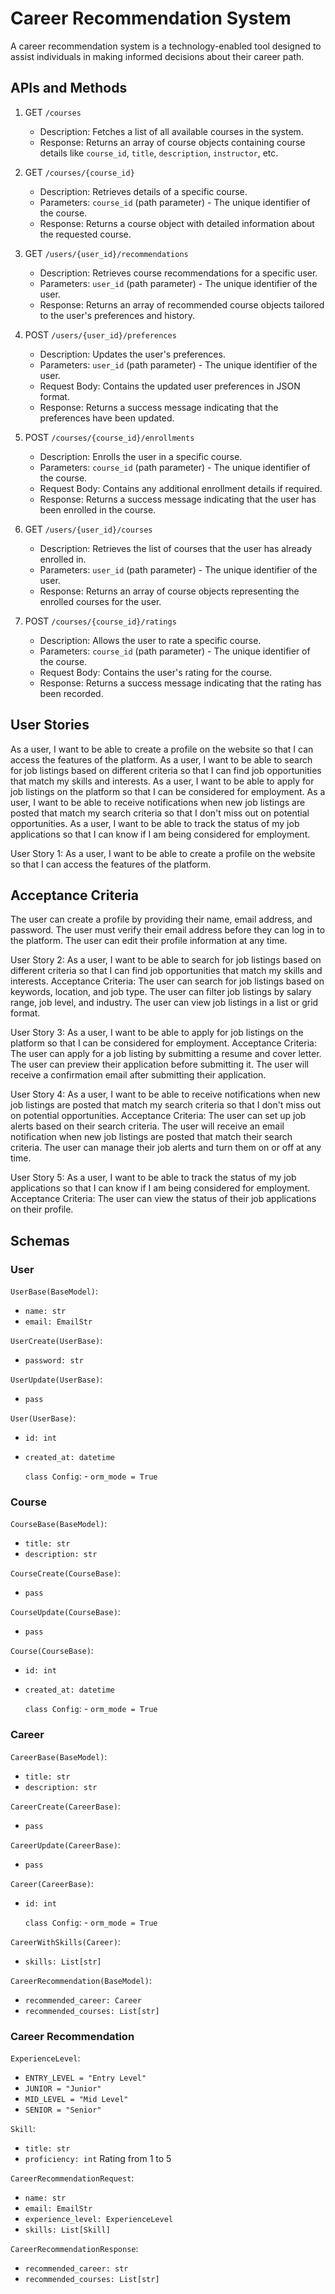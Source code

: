 # Career Recommendation System

A career recommendation system is a technology-enabled tool designed to assist individuals in making informed decisions about their career path.

## APIs and Methods

1. GET ``/courses``
   - Description: Fetches a list of all available courses in the system.
   - Response: Returns an array of course objects containing course details like `course_id`, `title`, `description`, `instructor`, etc.

2. GET ``/courses/{course_id}``
   - Description: Retrieves details of a specific course.
   - Parameters: ``course_id`` (path parameter) - The unique identifier of the course.
   - Response: Returns a course object with detailed information about the requested course.

3. GET ``/users/{user_id}/recommendations``
   - Description: Retrieves course recommendations for a specific user.
   - Parameters: ``user_id`` (path parameter) - The unique identifier of the user.
   - Response: Returns an array of recommended course objects tailored to the user's preferences and history.

4. POST ``/users/{user_id}/preferences``
   - Description: Updates the user's preferences.
   - Parameters: ``user_id`` (path parameter) - The unique identifier of the user.
   - Request Body: Contains the updated user preferences in JSON format.
   - Response: Returns a success message indicating that the preferences have been updated.

5. POST ``/courses/{course_id}/enrollments``
   - Description: Enrolls the user in a specific course.
   - Parameters: ``course_id`` (path parameter) - The unique identifier of the course.
   - Request Body: Contains any additional enrollment details if required.
   - Response: Returns a success message indicating that the user has been enrolled in the course.

6. GET ``/users/{user_id}/courses``
   - Description: Retrieves the list of courses that the user has already enrolled in.
   - Parameters: ``user_id`` (path parameter) - The unique identifier of the user.
   - Response: Returns an array of course objects representing the enrolled courses for the user.

7. POST ``/courses/{course_id}/ratings``
   - Description: Allows the user to rate a specific course.
   - Parameters: ``course_id`` (path parameter) - The unique identifier of the course.
   - Request Body: Contains the user's rating for the course.
   - Response: Returns a success message indicating that the rating has been recorded.

## User Stories

As a user, I want to be able to create a profile on the website so that I can access the features of the platform.
As a user, I want to be able to search for job listings based on different criteria so that I can find job opportunities that match my skills and interests.
As a user, I want to be able to apply for job listings on the platform so that I can be considered for employment.
As a user, I want to be able to receive notifications when new job listings are posted that match my search criteria so that I don't miss out on potential opportunities.
As a user, I want to be able to track the status of my job applications so that I can know if I am being considered for employment.

User Story 1: As a user, I want to be able to create a profile on the website so that I can access the features of the platform.

## Acceptance Criteria

The user can create a profile by providing their name, email address, and password.
The user must verify their email address before they can log in to the platform.
The user can edit their profile information at any time.

User Story 2: As a user, I want to be able to search for job listings based on different criteria so that I can find job opportunities that match my skills and interests.
Acceptance Criteria:
The user can search for job listings based on keywords, location, and job type.
The user can filter job listings by salary range, job level, and industry.
The user can view job listings in a list or grid format.

User Story 3: As a user, I want to be able to apply for job listings on the platform so that I can be considered for employment.
Acceptance Criteria:
The user can apply for a job listing by submitting a resume and cover letter.
The user can preview their application before submitting it.
The user will receive a confirmation email after submitting their application.

User Story 4: As a user, I want to be able to receive notifications when new job listings are posted that match my search criteria so that I don't miss out on potential opportunities.
Acceptance Criteria:
The user can set up job alerts based on their search criteria.
The user will receive an email notification when new job listings are posted that match their search criteria.
The user can manage their job alerts and turn them on or off at any time.

User Story 5: As a user, I want to be able to track the status of my job applications so that I can know if I am being considered for employment.
Acceptance Criteria:
The user can view the status of their job applications on their profile.

## Schemas

### User

``UserBase(BaseModel)``:

- ``name: str``
- ``email: EmailStr``

``UserCreate(UserBase)``:

- ``password: str``

``UserUpdate(UserBase)``:

- ``pass``

``User(UserBase)``:

- ``id: int``
- ``created_at: datetime``

    ``class Config``:
      -  ``orm_mode = True``

### Course

``CourseBase(BaseModel)``:

- ``title: str``
- ``description: str``

``CourseCreate(CourseBase)``:

- ``pass``

``CourseUpdate(CourseBase)``:

- ``pass``

``Course(CourseBase)``:

- ``id: int``
- ``created_at: datetime``

    ``class Config``:
      -  ``orm_mode = True``

### Career

``CareerBase(BaseModel)``:

- ``title: str``
- ``description: str``

``CareerCreate(CareerBase)``:

- ``pass``

``CareerUpdate(CareerBase)``:

- ``pass``

``Career(CareerBase)``:

- ``id: int``

    ``class Config``:
      -  ``orm_mode = True``

``CareerWithSkills(Career)``:

- ``skills: List[str]``

``CareerRecommendation(BaseModel)``:

- ``recommended_career: Career``
- ``recommended_courses: List[str]``

### Career Recommendation

``ExperienceLevel``:

- ``ENTRY_LEVEL = "Entry Level"``
- ``JUNIOR = "Junior"``
- ``MID_LEVEL = "Mid Level"``
- ``SENIOR = "Senior"``

``Skill``:

- ``title: str``
- ``proficiency: int``  Rating from 1 to 5

``CareerRecommendationRequest``:

- ``name: str``
- ``email: EmailStr``
- ``experience_level: ExperienceLevel``
- ``skills: List[Skill]``

``CareerRecommendationResponse``:

- ``recommended_career: str``
- ``recommended_courses: List[str]``
